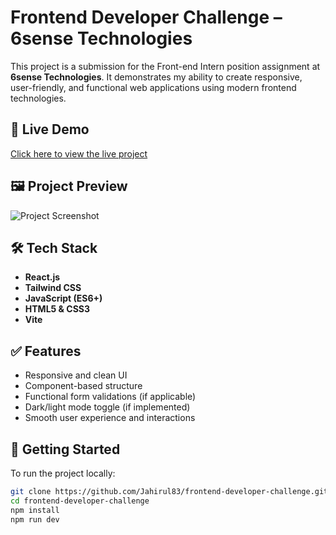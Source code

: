 # Frontend Developer Challenge – 6sense Technologies

This project is a submission for the Front-end Intern position assignment at **6sense Technologies**. It demonstrates my ability to create responsive, user-friendly, and functional web applications using modern frontend technologies.

## 🔗 Live Demo

[Click here to view the live project](https://frontend-developer-challenge1.netlify.app/)  


## 🖼️ Project Preview

![Project Screenshot]([https://your-image-link.com/screenshot.png](https://github.com/Jahirul83/frontend-developer-challenge/blob/b68110afd46438e35ce5f78d616990d468d9ffb6/public/Capture.PNG))  

## 🛠️ Tech Stack

- **React.js**
- **Tailwind CSS**
- **JavaScript (ES6+)**
- **HTML5 & CSS3**
- **Vite** 


## ✅ Features

- Responsive and clean UI
- Component-based structure
- Functional form validations (if applicable)
- Dark/light mode toggle (if implemented)
- Smooth user experience and interactions

## 🚀 Getting Started

To run the project locally:

```bash
git clone https://github.com/Jahirul83/frontend-developer-challenge.git
cd frontend-developer-challenge
npm install
npm run dev

